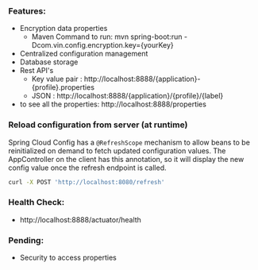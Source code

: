 ### Features:

* Encryption data properties
    * Maven Command to run: mvn spring-boot:run -Dcom.vin.config.encryption.key={yourKey} 
* Centralized configuration management
* Database storage
* Rest API's
     * Key value pair : http://localhost:8888/{application}-{profile}.properties     
     * JSON : http://localhost:8888/{application}/{profile}/{label}   
 * to see all the properties: http://localhost:8888/properties
 
### Reload configuration from server (at runtime)

Spring Cloud Config has a `@RefreshScope` mechanism to allow beans to be reinitialized
on demand to fetch updated configuration values. The AppController on the client
has this annotation, so it will display the new config value once the refresh
endpoint is called.

```bash
curl -X POST 'http://localhost:8080/refresh'
```

### Health Check:
* http://localhost:8888/actuator/health

### Pending:
* Security to access properties
